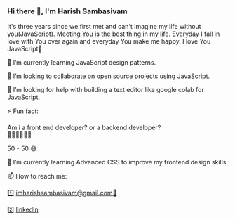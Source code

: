 ### Hi there 👋, I'm Harish Sambasivam

<!--
**harishsambasivam/harishsambasivam** is a ✨ _special_ ✨ repository because its `README.md` (this file) appears on your GitHub profile.

Here are some ideas to get you started:

- 🔭 I’m currently working on ...
- 🌱 I’m currently learning ...
- 👯 I’m looking to collaborate on ...
- 🤔 I’m looking for help with ...
- 💬 Ask me about ...
- 📫 How to reach me: ...
- 😄 Pronouns: ...
- ⚡ Fun fact: ...
-->

It's three years since we first met and can't imagine my life without you(JavaScript). Meeting You is the best thing in my life. Everyday I fall in love with You over again and everyday You make me happy. I love You JavaScript🖤     

🌱 I’m currently learning JavaScript design patterns.
     
👯 I’m looking to collaborate on open source projects using JavaScript.    
       
🤔 I’m looking for help with building a text editor like google colab for JavaScript. 
          

⚡ Fun fact:  
            
Am i a front end developer? or a backend developer?    
🤔🤔🤔🤔🤔🤔     
           

50 - 50 😅    

🌱 I’m currently learning Advanced CSS to improve my frontend design skills.     
  
📫 How to reach me:    
                
   1️⃣ imharishsambasivam@gmail.com[💌](imharishsambasivam@gmail.com)                         

   2️⃣ [linkedIn](https://www.linkedin.com/in/harishsambasivam/)   
   
